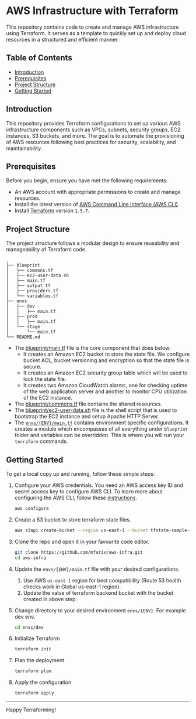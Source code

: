 # AWS Infrastructure with Terraform

This repository contains code to create and manage AWS infrastructure using Terraform. It serves as a template to quickly set up and deploy cloud resources in a structured and efficient manner.

## Table of Contents

- [Introduction](#introduction)
- [Prerequisites](#prerequisites)
- [Project Structure](#project-structure)
- [Getting Started](#getting-started)

## Introduction

This repository provides Terraform configurations to set up various AWS infrastructure components such as VPCs, subnets, security groups, EC2 instances, S3 buckets, and more. The goal is to automate the provisioning of AWS resources following best practices for security, scalability, and maintainability.

## Prerequisites

Before you begin, ensure you have met the following requirements:

- An AWS account with appropriate permissions to create and manage resources.
- Install the latest version of [AWS Command Line Interface (AWS CLI)](https://docs.aws.amazon.com/cli/latest/userguide/getting-started-install.html).
- Install [Terraform](https://developer.hashicorp.com/terraform/install) version `1.5.7`.

## Project Structure

The project structure follows a modular design to ensure reusability and manageability of Terraform code.

```
.
├── blueprint
│   ├── commons.tf
│   ├── ec2-user-data.sh
│   ├── main.tf
│   ├── output.tf
│   ├── providers.tf
│   └── variables.tf
├── envs
│   ├── dev
│   │   ├── main.tf
│   ├── prod
│   │   ├── main.tf
│   └── stage
│       └── main.tf
└── README.md
```
- The [blueprint/main.tf](blueprint/main.tf) file is the core component that does below:
  - It creates an Amazon EC2 bucket to store the state file. We configure bucket ACL, bucket versioning and encryption so that the state file is secure. 
  - It creates an Amazon EC2 security group table which will be used to lock the state file. 
  - It creates two Amazon CloudWatch alarms, one for checking uptime of the web application server and another to monitor CPU utilization of the EC2 instance.
- The [blueprint/commons.tf](blueprint/commons.tf) file contains the shared resources. 
- The [blueprint/ec2-user-data.sh](blueprint/ec2-user-data.sh) file is the shell script that is used to bootstrap the EC2 instance and setup Apache HTTP Server.
- The [`envs/{ENV}/main.tf`](envs) contains environment specific configurations. It creates a module which encompasses of all everything under `blueprint` folder and variables can be overridden. This is where you will run your `terraform` commands.

## Getting Started

To get a local copy up and running, follow these simple steps:

1. Configure your AWS credentials. You need an AWS access key ID and secret access key to configure AWS CLI. To learn more about configuring the AWS CLI, follow these [instructions](https://docs.aws.amazon.com/cli/latest/userguide/getting-started-install.html).
   ```sh
   aws configure
   ```

1. Create a S3 bucket to store terraform state files.
   ```sh
   aws s3api create-bucket --region us-east-1 --bucket tfstate-sample-bucket
   ```
   
1. Clone the repo and open it in your favourite code editor.
   ```sh
   git clone https://github.com/mfarix/aws-infra.git
   cd aws-infra
   ```

1. Update the `envs/{ENV}/main.tf` file with your desired configurations.
   1. Use AWS `us-east-1` region for best compatibility (Route 53 health checks work in Global us-east-1 region).
   2. Update the value of terraform backend bucket with the bucket created in above step.

1. Change directory to your desired environment `envs/{ENV}`. For example dev env.
   ```sh
   cd envs/dev
   ```

1. Initialize Terraform
   ```sh
   terraform init
   ```

1. Plan the deployment
   ```sh
   terraform plan
   ```

1. Apply the configuration
   ```sh
   terraform apply
   ```

---

Happy Terraforming!
